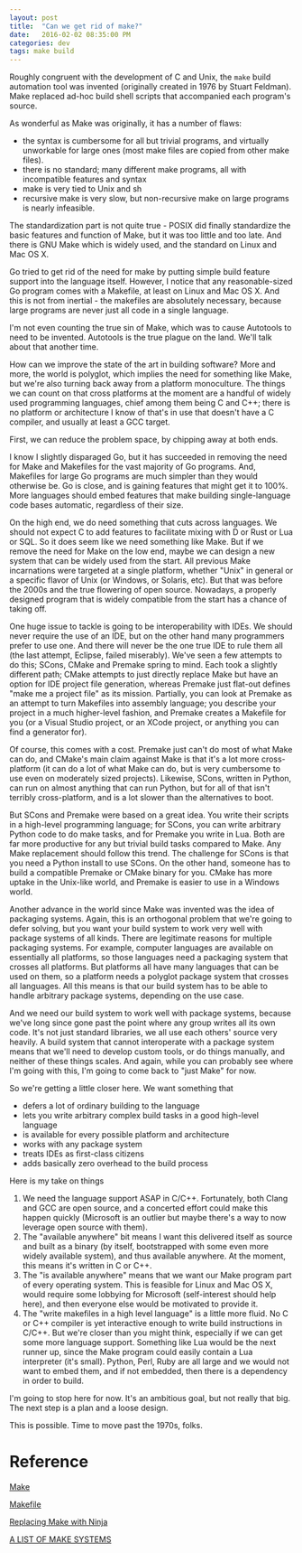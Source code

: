 ```yaml
---
layout: post
title:  "Can we get rid of make?"
date:   2016-02-02 08:35:00 PM
categories: dev
tags: make build
---
```


Roughly congruent with the development of C and Unix, the ```make``` build automation tool
was invented (originally created in 1976 by Stuart Feldman). Make replaced ad-hoc build
shell scripts that accompanied each program's source.

As wonderful as Make was originally, it has a number of flaws:

* the syntax is cumbersome for all but trivial programs, and virtually unworkable for large ones (most make files are copied from other make files).
* there is no standard; many different make programs, all with incompatible features and syntax
* make is very tied to Unix and sh
* recursive make is very slow, but non-recursive make on large programs is nearly infeasible.

The standardization part is not quite true - POSIX did finally standardize the basic features and
function of Make, but it was too little and too late. And there is GNU Make which is widely used,
and the standard on Linux and Mac OS X.

Go tried to get rid of the need for make by putting simple build feature support into the language
itself. However, I notice that any reasonable-sized Go program comes with a Makefile, at least on
Linux and Mac OS X. And this is not from inertial - the makefiles are absolutely necessary, because
large programs are never just all code in a single language.

I'm not even counting the true sin of Make, which was to cause Autotools to need to be invented. Autotools
is the true plague on the land. We'll talk about that another time.

How can we improve the state of the art in building software? More and more, the world is polyglot, which
implies the need for something like Make, but we're also turning back away from a platform monoculture.
The things we can count on that cross platforms at the moment are a handful of widely used programming
languages, chief among them being C and C++; there is no platform or architecture I know of that's in use
that doesn't have a C compiler, and usually at least a GCC target.

First, we can reduce the problem space, by chipping away at both ends.

I know I slightly disparaged Go, but it has succeeded in removing the need for Make and Makefiles for
the vast majority of Go programs. And, Makefiles for large Go programs are much simpler than they would
otherwise be. Go is close, and is gaining features that might get it to 100%. More languages should embed
features that make building single-language code bases automatic, regardless of their size.

On the high end, we do need something that cuts across languages. We should not expect C to add features
to facilitate mixing with D or Rust or Lua or SQL. So it does seem like we need something like Make. But
if we remove the need for Make on the low end, maybe we can design a new system that can be widely used
from the start. All previous Make incarnations were targeted at a single platform, whether "Unix" in
general or a specific flavor of Unix (or Windows, or Solaris, etc). But that was before the 2000s and
the true flowering of open source. Nowadays, a properly designed program that is widely compatible from
the start has a chance of taking off.

One huge issue to tackle is going to be interoperability with IDEs. We should never require the use of
an IDE, but on the other hand many programmers prefer to use one. And there will never be the one true
IDE to rule them all (the last attempt, Eclipse, failed miserably). We've seen a few attempts to do this;
SCons, CMake and Premake spring to mind. Each took a slightly different path; CMake attempts to just directly
replace Make but have an option for IDE project file generation, whereas Premake just flat-out defines
"make me a project file" as its mission. Partially, you can look at Premake as an attempt to turn Makefiles
into assembly language; you describe your project in a much higher-level fashion, and Premake creates a
Makefile for you (or a Visual Studio project, or an XCode project, or anything you can find a generator for).

Of course, this comes with a cost. Premake just can't do most of what Make can do, and CMake's main claim
against Make is that it's a lot more cross-platform (it can do a lot of what Make can do, but is very
cumbersome to use even on moderately sized projects). Likewise, SCons, written in Python, can run on almost
anything that can run Python, but for all of that isn't terribly cross-platform, and is a lot slower than
the alternatives to boot.

But SCons and Premake were based on a great idea. You write their scripts in a high-level programming
language; for SCons, you can write arbitrary Python code to do make tasks, and for Premake you write
in Lua. Both are far more productive for any but trivial build tasks compared to Make. Any Make replacement
should follow this trend. The challenge for SCons is that you need a Python install to use SCons. On
the other hand, someone has to build a compatible Premake or CMake binary for you. CMake has more
uptake in the Unix-like world, and Premake is easier to use in a Windows world.

Another advance in the world since Make was invented was the idea of packaging systems. Again, this is an
orthogonal problem that we're going to defer solving, but you want your build system to work very well
with package systems of all kinds. There are legitimate reasons for multiple packaging systems. For example,
computer languages are available on essentially all platforms, so those languages need a packaging system
that crosses all platforms. But platforms all have many languages that can be used on them, so a platform
needs a polyglot package system that crosses all languages. All this means is that our build system has
to be able to handle arbitrary package systems, depending on the use case.

And we need our build system to work well with package systems, because we've long since gone past the point
where any group writes all its own code. It's not just standard libraries, we all use each others' source
very heavily. A build system that cannot interoperate with a package system means that we'll need to develop
custom tools, or do things manually, and neither of these things scales. And again, while you can probably see
where I'm going with this, I'm going to come back to "just Make" for now.

So we're getting a little closer here. We want something that

- defers a lot of ordinary building to the language
- lets you write arbitrary complex build tasks in a good high-level language
- is available for every possible platform and architecture
- works with any package system
- treats IDEs as first-class citizens
- adds basically zero overhead to the build process

Here is my take on things

1. We need the language support ASAP in C/C++. Fortunately, both Clang and GCC are open source, and a
concerted effort could make this happen quickly (Microsoft is an outlier but maybe there's a way
to now leverage open source with them).
2. The "available anywhere" bit means I want this delivered itself as source and built as a binary (by
itself, bootstrapped with some even more widely available system), and thus available anywhere. At the
moment, this means it's written in C or C++.
3. The "is available anywhere" means that we want our Make program part of every operating system.
This is feasible for Linux and Mac OS X, would require some lobbying for Microsoft (self-interest
should help here), and then everyone else would be motivated to provide it.
4. The "write makefiles in a high level language" is a little more fluid. No C or C++ compiler is yet
interactive enough to write build instructions in C/C++. But we're closer than you might think, especially
if we can get some more language support. Something like Lua would be the next runner up, since the
Make program could easily contain a Lua interpreter (it's small). Python, Perl, Ruby are all large and
we would not want to embed them, and if not embedded, then there is a dependency in order to build.

I'm going to stop here for now. It's an ambitious goal, but not really that big. The next step is
a plan and a loose design.

This is possible. Time to move past the 1970s, folks.

# Reference

[Make](https://en.wikipedia.org/wiki/Make_(software))

[Makefile](https://en.wikipedia.org/wiki/Makefile)

[Replacing Make with Ninja](http://jpospisil.com/2014/03/16/replacing-make-with-ninja.html)

[A LIST OF MAKE SYSTEMS](http://blog.bfitz.us/?p=2099)

